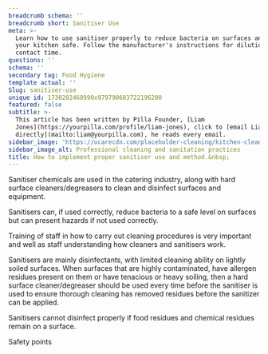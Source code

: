 ```yaml
---
breadcrumb schema: ''
breadcrumb short: Sanitiser Use
meta: >-
  Learn how to use sanitiser properly to reduce bacteria on surfaces and keep
  your kitchen safe. Follow the manufacturer's instructions for dilution and
  contact time.
questions: ''
schema: ''
secondary tag: Food Hygiene
template actual: ''
Slug: sanitiser-use
unique id: 1730202468990x979790603722196200
featured: false
subtitle: >-
  This article has been written by Pilla Founder, [Liam
  Jones](https://yourpilla.com/profile/liam-jones), click to [email Liam
  directly](mailto:liam@yourpilla.com), he reads every email.
sidebar_image: 'https://ucarecdn.com/placeholder-cleaning/kitchen-cleaning.jpg'
sidebar_image_alt: Professional cleaning and sanitation practices
title: How to implement proper sanitiser use and method.&nbsp;
---
```

Sanitiser chemicals are used in the catering industry, along with hard surface cleaners/degreasers to clean and disinfect surfaces and equipment.

 Sanitisers can, if used correctly, reduce bacteria to a safe level on surfaces but can present hazards if not used correctly.

 Training of staff in how to carry out cleaning procedures is very important and well as staff understanding how cleaners and sanitisers work.

 Sanitisers are mainly disinfectants, with limited cleaning ability on lightly soiled surfaces. When surfaces that are highly contaminated, have allergen residues present on them or have tenacious or heavy soiling, then a hard surface cleaner/degreaser should be used every time before the sanitiser is used to ensure thorough cleaning has removed residues before the sanitizer can be applied.

 Sanitisers cannot disinfect properly if food residues and chemical residues remain on a surface.

 Safety points

